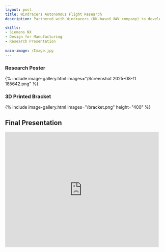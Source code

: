 ```yaml
---
layout: post
title: Windracers Autonomous Flight Research
description: Partnered with Windracers (UK-based UAV company) to develop autopilot systems for a self-flying cargo aircraft using scaled model. Utilized high precision motion-capture environment and designed custom component brackets using Siemens NX for aircraft models and simulations 

skills: 
- Siemens NX
- Design for Manufacturing 
- Research Presentation
  
main-image: /Image.jpg
---
```


### Research Poster
{% include image-gallery.html images="/Screenshot 2025-08-11 185642.png" %} 

### 3D Printed Bracket
{% include image-gallery.html images="/bracket.png" height="400" %} 

## Final Presentation 
<embed src="https://drive.google.com/file/d/1XKUTNDPQ-C2fN80IK_WuORRuiJR32nGV/view?usp=sharing" width="500" height="375">
